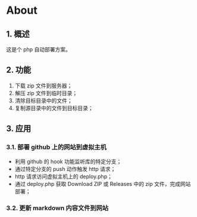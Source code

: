 # About

## 1. 概述

这是个 php 自动部署方案。

## 2. 功能

1. 下载 zip 文件到服务器；
1. 解压 zip 文件到临时目录；
1. 清除目标目录中的文件；
1. 复制源目录中的文件到目标目录；

## 3. 应用

### 3.1. 部署 github 上的网站到虚拟主机

- 利用 github 的 hook 功能监听库的特定分支；
- 通过特定分支的 push 动作触发 http 请求；
- http 请求访问虚拟主机上的 deploy.php；
- 通过 deploy.php 获取 Download ZIP 或 Releases 中的 zip 文件，完成网站部署；

### 3.2. 更新 markdown 内容文件到网站
